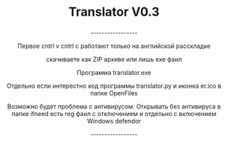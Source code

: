 <h1 align="center">Translator V0.3</a> 

<h3></h3>
<p align ="center">-----------------</p>
<p align ="center">Первое cntrl v cntrl c работают только на английской расскладке</p>
<p align ="center">скачиваете как ZIP архиве или лишь exe  фаил</p>
<p align ="center">Программа translator.exe </p>
<p align ="center">Отдельно если интерестно код программы translator.py  и иконка er.ico в папке OpenFiles</p>
<p align ="center">Возможно будет проблема с антивирусом. Открывать без антивируса в папке ifneed есть reg фаил с отключением и отдельно с включением Windows defendor</p>
<p align ="center">-----------------</p>
